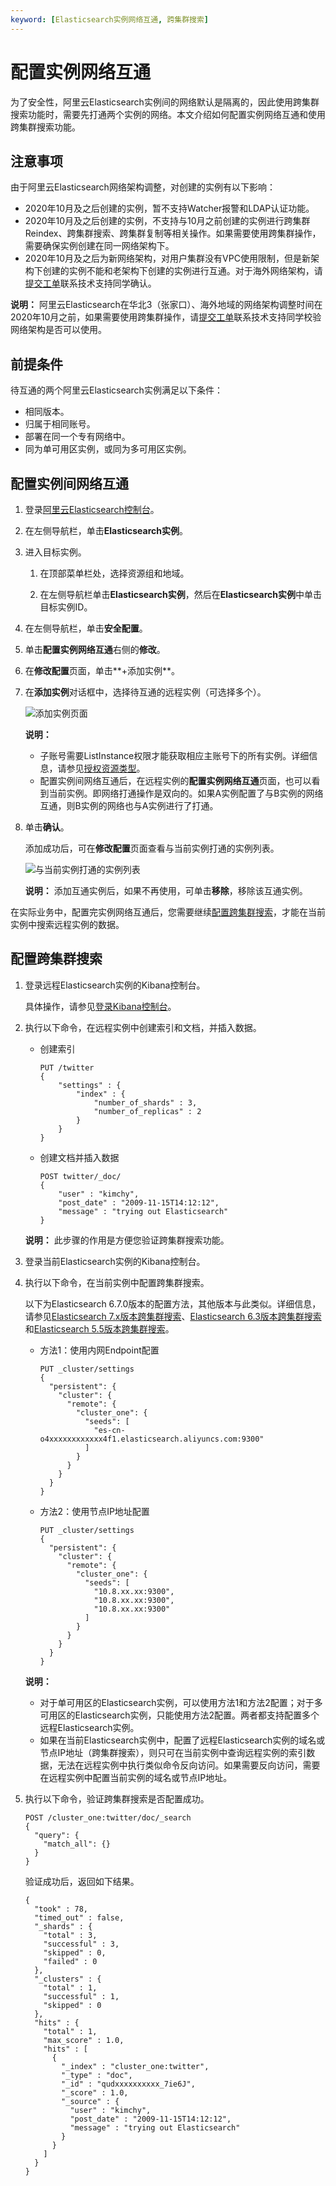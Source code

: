 ```yaml
---
keyword: [Elasticsearch实例网络互通, 跨集群搜索]
---
```


# 配置实例网络互通

为了安全性，阿里云Elasticsearch实例间的网络默认是隔离的，因此使用跨集群搜索功能时，需要先打通两个实例的网络。本文介绍如何配置实例网络互通和使用跨集群搜索功能。

## 注意事项

由于阿里云Elasticsearch网络架构调整，对创建的实例有以下影响：

-   2020年10月及之后创建的实例，暂不支持Watcher报警和LDAP认证功能。
-   2020年10月及之后创建的实例，不支持与10月之前创建的实例进行跨集群Reindex、跨集群搜索、跨集群复制等相关操作。如果需要使用跨集群操作，需要确保实例创建在同一网络架构下。
-   2020年10月及之后为新网络架构，对用户集群没有VPC使用限制，但是新架构下创建的实例不能和老架构下创建的实例进行互通。对于海外网络架构，请[提交工单](https://selfservice.console.aliyun.com/ticket/createIndex)联系技术支持同学确认。

**说明：** 阿里云Elasticsearch在华北3（张家口）、海外地域的网络架构调整时间在2020年10月之前，如果需要使用跨集群操作，请[提交工单](https://selfservice.console.aliyun.com/ticket/createIndex)联系技术支持同学校验网络架构是否可以使用。

## 前提条件

待互通的两个阿里云Elasticsearch实例满足以下条件：

-   相同版本。
-   归属于相同账号。
-   部署在同一个专有网络中。
-   同为单可用区实例，或同为多可用区实例。

## 配置实例间网络互通

1.  登录[阿里云Elasticsearch控制台](https://elasticsearch.console.aliyun.com/#/home)。

2.  在左侧导航栏，单击**Elasticsearch实例**。

3.  进入目标实例。

    1.  在顶部菜单栏处，选择资源组和地域。

    2.  在左侧导航栏单击**Elasticsearch实例**，然后在**Elasticsearch实例**中单击目标实例ID。

4.  在左侧导航栏，单击**安全配置**。

5.  单击**配置实例网络互通**右侧的**修改**。

6.  在**修改配置**页面，单击**+添加实例**。

7.  在**添加实例**对话框中，选择待互通的远程实例（可选择多个）。

    ![添加实例页面](https://static-aliyun-doc.oss-accelerate.aliyuncs.com/assets/img/zh-CN/7946359951/p61517.png)

    **说明：**

    -   子账号需要ListInstance权限才能获取相应主账号下的所有实例。详细信息，请参见[授权资源类型](/cn.zh-CN/访问控制/授权资源类型.md)。
    -   配置实例间网络互通后，在远程实例的**配置实例网络互通**页面，也可以看到当前实例。即网络打通操作是双向的。如果A实例配置了与B实例的网络互通，则B实例的网络也与A实例进行了打通。
8.  单击**确认**。

    添加成功后，可在**修改配置**页面查看与当前实例打通的实例列表。

    ![与当前实例打通的实例列表](https://static-aliyun-doc.oss-accelerate.aliyuncs.com/assets/img/zh-CN/1899857061/p61518.png)

    **说明：** 添加互通实例后，如果不再使用，可单击**移除**，移除该互通实例。


在实际业务中，配置完实例网络互通后，您需要继续[配置跨集群搜索](#section_cge_km0_eay)，才能在当前实例中搜索远程实例的数据。

## 配置跨集群搜索

1.  登录远程Elasticsearch实例的Kibana控制台。

    具体操作，请参见[登录Kibana控制台](/cn.zh-CN/Elasticsearch/可视化控制/Kibana/登录Kibana控制台.md)。

2.  执行以下命令，在远程实例中创建索引和文档，并插入数据。

    -   创建索引

        ```
        PUT /twitter
        {
            "settings" : {
                "index" : {
                    "number_of_shards" : 3, 
                    "number_of_replicas" : 2 
                }
            }
        }
        ```

    -   创建文档并插入数据

        ```
        POST twitter/_doc/
        {
            "user" : "kimchy",
            "post_date" : "2009-11-15T14:12:12",
            "message" : "trying out Elasticsearch"
        }
        ```

    **说明：** 此步骤的作用是方便您验证跨集群搜索功能。

3.  登录当前Elasticsearch实例的Kibana控制台。

4.  执行以下命令，在当前实例中配置跨集群搜索。

    以下为Elasticsearch 6.7.0版本的配置方法，其他版本与此类似。详细信息，请参见[Elasticsearch 7.x版本跨集群搜索](https://www.elastic.co/guide/en/elasticsearch/reference/7.6/modules-cross-cluster-search.html)、[Elasticsearch 6.3版本跨集群搜索](https://www.elastic.co/guide/en/elasticsearch/reference/6.3/modules-cross-cluster-search.html)和[Elasticsearch 5.5版本跨集群搜索](https://www.elastic.co/guide/en/elasticsearch/reference/5.5/modules-cross-cluster-search.html)。

    -   方法1：使用内网Endpoint配置

        ```
        PUT _cluster/settings
        {
          "persistent": {
            "cluster": {
              "remote": {
                "cluster_one": {
                  "seeds": [
                    "es-cn-o4xxxxxxxxxxxx4f1.elasticsearch.aliyuncs.com:9300"
                  ]
                }
              }
            }
          }
        }
        ```

    -   方法2：使用节点IP地址配置

        ```
        PUT _cluster/settings
        {
          "persistent": {
            "cluster": {
              "remote": {
                "cluster_one": {
                  "seeds": [
                    "10.8.xx.xx:9300",
                    "10.8.xx.xx:9300",
                    "10.8.xx.xx:9300"
                  ]
                }
              }
            }
          }
        }
        ```

    **说明：**

    -   对于单可用区的Elasticsearch实例，可以使用方法1和方法2配置；对于多可用区的Elasticsearch实例，只能使用方法2配置。两者都支持配置多个远程Elasticsearch实例。
    -   如果在当前Elasticsearch实例中，配置了远程Elasticsearch实例的域名或节点IP地址（跨集群搜索），则只可在当前实例中查询远程实例的索引数据，无法在远程实例中执行类似命令反向访问。如果需要反向访问，需要在远程实例中配置当前实例的域名或节点IP地址。
5.  执行以下命令，验证跨集群搜索是否配置成功。

    ```
    POST /cluster_one:twitter/doc/_search
    {
      "query": {
        "match_all": {}
      }
    }
    ```

    验证成功后，返回如下结果。

    ```
    {
      "took" : 78,
      "timed_out" : false,
      "_shards" : {
        "total" : 3,
        "successful" : 3,
        "skipped" : 0,
        "failed" : 0
      },
      "_clusters" : {
        "total" : 1,
        "successful" : 1,
        "skipped" : 0
      },
      "hits" : {
        "total" : 1,
        "max_score" : 1.0,
        "hits" : [
          {
            "_index" : "cluster_one:twitter",
            "_type" : "doc",
            "_id" : "qudxxxxxxxxxx_7ie6J",
            "_score" : 1.0,
            "_source" : {
              "user" : "kimchy",
              "post_date" : "2009-11-15T14:12:12",
              "message" : "trying out Elasticsearch"
            }
          }
        ]
      }
    }
    ```



